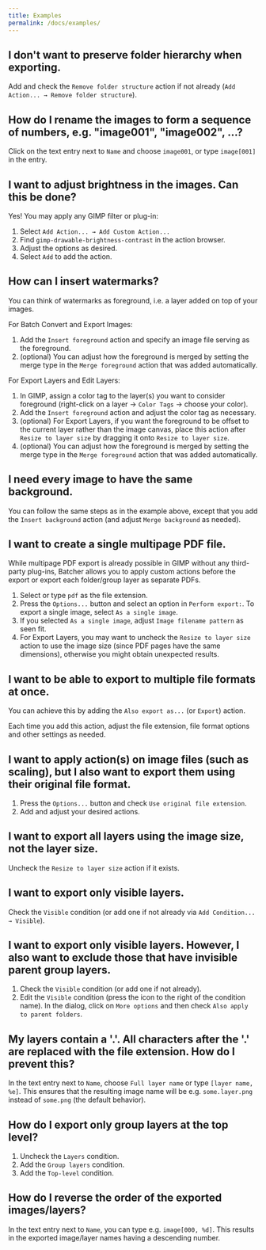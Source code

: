 ```yaml
---
title: Examples
permalink: /docs/examples/
---
```


## I don't want to preserve folder hierarchy when exporting.

Add and check the `Remove folder structure` action if not already (`Add Action... → Remove folder structure`).


## How do I rename the images to form a sequence of numbers, e.g. "image001", "image002", ...?

Click on the text entry next to `Name` and choose `image001`, or type `image[001]` in the entry.


## I want to adjust brightness in the images. Can this be done?

Yes! You may apply any GIMP filter or plug-in:
1. Select `Add Action... → Add Custom Action...`
2. Find `gimp-drawable-brightness-contrast` in the action browser.
3. Adjust the options as desired.
4. Select `Add` to add the action.


## How can I insert watermarks?

You can think of watermarks as foreground, i.e. a layer added on top of your images.

For Batch Convert and Export Images:
1. Add the `Insert foreground` action and specify an image file serving as the foreground.
2. (optional) You can adjust how the foreground is merged by setting the merge type in the `Merge foreground` action that was added automatically.

For Export Layers and Edit Layers:
1. In GIMP, assign a color tag to the layer(s) you want to consider foreground (right-click on a layer → `Color Tags` → choose your color).
2. Add the `Insert foreground` action and adjust the color tag as necessary.
3. (optional) For Export Layers, if you want the foreground to be offset to the current layer rather than the image canvas, place this action after `Resize to layer size` by dragging it onto `Resize to layer size`.
4. (optional) You can adjust how the foreground is merged by setting the merge type in the `Merge foreground` action that was added automatically.


## I need every image to have the same background.

You can follow the same steps as in the example above, except that you add the `Insert background` action (and adjust `Merge background` as needed).


## I want to create a single multipage PDF file.

While multipage PDF export is already possible in GIMP without any third-party plug-ins, Batcher allows you to apply custom actions before the export or export each folder/group layer as separate PDFs.

1. Select or type `pdf` as the file extension.
2. Press the `Options...` button and select an option in `Perform export:`. To export a single image, select `As a single image`.
3. If you selected `As a single image`, adjust `Image filename pattern` as seen fit.
4. For Export Layers, you may want to uncheck the `Resize to layer size` action to use the image size (since PDF pages have the same dimensions), otherwise you might obtain unexpected results.


## I want to be able to export to multiple file formats at once.

You can achieve this by adding the `Also export as...` (or `Export`) action.

Each time you add this action, adjust the file extension, file format options and other settings as needed.


## I want to apply action(s) on image files (such as scaling), but I also want to export them using their original file format.

1. Press the `Options...` button and check `Use original file extension`.
2. Add and adjust your desired actions.


## I want to export all layers using the image size, not the layer size.

Uncheck the `Resize to layer size` action if it exists.


## I want to export only visible layers.

Check the `Visible` condition (or add one if not already via `Add Condition... → Visible`).


## I want to export only visible layers. However, I also want to exclude those that have invisible parent group layers.

1. Check the `Visible` condition (or add one if not already).
2. Edit the `Visible` condition (press the icon to the right of the condition name).
   In the dialog, click on `More options` and then check `Also apply to parent folders`.


## My layers contain a '.'. All characters after the '.' are replaced with the file extension. How do I prevent this?

In the text entry next to `Name`, choose `Full layer name` or type `[layer name, %e]`.
This ensures that the resulting image name will be e.g. `some.layer.png` instead of `some.png` (the default behavior).


## How do I export only group layers at the top level?

1. Uncheck the `Layers` condition.
2. Add the `Group layers` condition.
3. Add the `Top-level` condition.


## How do I reverse the order of the exported images/layers?

In the text entry next to `Name`, you can type e.g. `image[000, %d]`.
This results in the exported image/layer names having a descending number.
